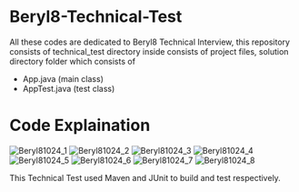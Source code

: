 # Beryl8-Technical-Test

All these codes are dedicated to Beryl8 Technical Interview, this repository consists of technical_test directory inside consists of project files, 
solution directory folder which consists of
* App.java (main class)
* AppTest.java (test class)

# Code Explaination

![Beryl81024_1](https://user-images.githubusercontent.com/77828500/224506988-017822b9-d6c7-48fd-ba29-282beda13c55.jpg)
![Beryl81024_2](https://user-images.githubusercontent.com/77828500/224506989-84d809c1-f67f-4617-b59a-b7aa35053c3d.jpg)
![Beryl81024_3](https://user-images.githubusercontent.com/77828500/224506991-62f88065-bd97-4ba7-bee8-e6c2471a573d.jpg)
![Beryl81024_4](https://user-images.githubusercontent.com/77828500/224506995-b6915945-790d-43c4-835f-b232f805da22.jpg)
![Beryl81024_5](https://user-images.githubusercontent.com/77828500/224506996-a41ae553-0e9d-49b0-85a2-9640ae9183a4.jpg)
![Beryl81024_6](https://user-images.githubusercontent.com/77828500/224506997-354d9e90-755a-44ba-bfeb-0f4ae467cf53.jpg)
![Beryl81024_7](https://user-images.githubusercontent.com/77828500/224506998-96ee43f9-8f21-4db4-badf-64eb48c1f0fd.jpg)
![Beryl81024_8](https://user-images.githubusercontent.com/77828500/224506999-b48ce33c-c6db-4cb4-bd07-45d91ecc809a.jpg)

This Technical Test used Maven and JUnit to build and test respectively.
